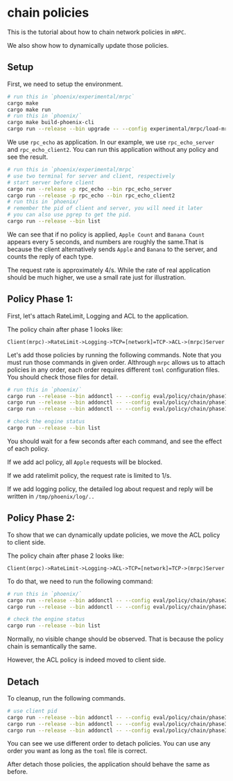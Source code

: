 
# chain policies 

This is the tutorial about how to chain network policies in `mRPC`.

We also show how to dynamically update those policies.

## Setup

First, we need to setup the environment. 
```bash
# run this in `phoenix/experimental/mrpc`
cargo make
cargo make run
# run this in `phoenix/`
cargo make build-phoenix-cli
cargo run --release --bin upgrade -- --config experimental/mrpc/load-mrpc-plugins.toml
```

We use `rpc_echo` as application. In our example, we use `rpc_echo_server` and `rpc_echo_client2`. You can run this application without any policy and see the result.

```bash
# run this in `phoenix/experimental/mrpc`
# use two terminal for server and client, respectively 
# start server before client
cargo run --release -p rpc_echo --bin rpc_echo_server
cargo run --release -p rpc_echo --bin rpc_echo_client2
# run this in `phoenix/`
# remember the pid of client and server, you will need it later
# you can also use pgrep to get the pid.
cargo run --release --bin list
```

We can see that if no policy is applied, `Apple Count` and `Banana Count` appears every 5 seconds, and numbers are roughly the same.That is because the client alternatively sends `Apple` and `Banana` to the server, and counts the reply of each type.

The request rate is approximately 4/s. While the rate of real application should be much higher, we use a small rate just for illustration.


## Policy Phase 1: 

First, let's attach RateLimit, Logging and ACL to the application.

The policy chain after phase 1 looks like:

`Client(mrpc)->RateLimit->Logging->TCP=[network]=TCP->ACL->(mrpc)Server`

Let's add those policies by running the following commands. Note that you must run those commands in given order. Althrough `mrpc` allows us to attach policies in any order, each order requires different `toml` configuration files. You should check those files for detail.

```bash
# run this in `phoenix/`
cargo run --release --bin addonctl -- --config eval/policy/chain/phase1/receiver_attach.toml --pid <server_pid> --sid 1
cargo run --release --bin addonctl -- --config eval/policy/chain/phase1/ratelimit_attach.toml --pid <client_pid>  --sid 1
cargo run --release --bin addonctl -- --config eval/policy/chain/phase1/logging_attach.toml --pid <client_pid>  --sid 1

# check the engine status
cargo run --release --bin list
```

You should wait for a few seconds after each command, and see the effect of each policy.

If we add acl policy, all `Apple` requests will be blocked.

If we add ratelimit policy, the request rate is limited to 1/s.

If we add logging policy, the detailed log about request and reply will be written in `/tmp/phoenix/log/..`


## Policy Phase 2:

To show that we can dynamically update policies, we move the ACL policy to client side.

The policy chain after phase 2 looks like:

`Client(mrpc)->RateLimit->Logging->ACL->TCP=[network]=TCP->(mrpc)Server`

To do that, we need to run the following command:

```bash
# run this in `phoenix/`
cargo run --release --bin addonctl -- --config eval/policy/chain/phase2/sender_attach.toml --pid <client_pid> --sid 1
cargo run --release --bin addonctl -- --config eval/policy/chain/phase2/receiver_detach.toml --pid <server_pid> --sid 1

# check the engine status
cargo run --release --bin list
```

Normally, no visible change should be observed. That is because the policy chain is semantically the same. 

However, the ACL policy is indeed moved to client side.

## Detach

To cleanup, run the following commands.

```bash
# use client pid
cargo run --release --bin addonctl -- --config eval/policy/chain/phase3/logging_detach.toml --pid <client_pid> --sid 1
cargo run --release --bin addonctl -- --config eval/policy/chain/phase3/sender_detach.toml --pid <client_pid> --sid 1
cargo run --release --bin addonctl -- --config eval/policy/chain/phase3/ratelimit_detach.toml --pid <client_pid> --sid 1
```

You can see we use different order to detach policies. You can use any order you want as long as the `toml` file is correct.

After detach those policies, the application should behave the same as before.
